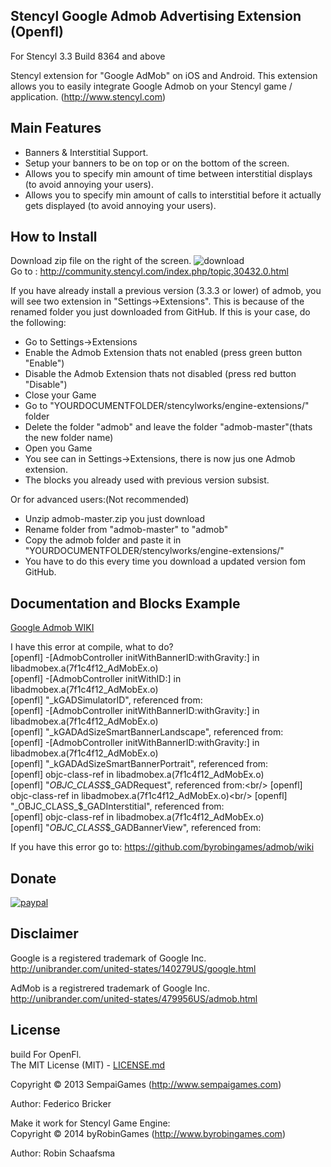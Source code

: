 ## Stencyl Google Admob Advertising Extension (Openfl)

For Stencyl 3.3 Build 8364 and above

Stencyl extension for "Google AdMob" on iOS and Android. This extension allows you to easily integrate Google Admob on your Stencyl game / application. (http://www.stencyl.com)

## Main Features

  * Banners & Interstitial Support.
  * Setup your banners to be on top or on the bottom of the screen.
  * Allows you to specify min amount of time between interstitial displays (to avoid annoying your users).
  * Allows you to specify min amount of calls to interstitial before it actually gets displayed (to avoid annoying your users).

## How to Install
Download zip file on the right of the screen. ![download](http://www.byrobingames.com/stencyl/heyzap/download.png)<br />
Go to : http://community.stencyl.com/index.php/topic,30432.0.html

If you have already install a previous version (3.3.3 or lower) of admob, you will see two extension in "Settings->Extensions". This is because of the renamed folder you just downloaded from GitHub.
If this is your case, do the following:
- Go to Settings->Extensions
- Enable the Admob Extension thats not enabled (press green button "Enable")
- Disable the Admob Extension thats not disabled (press red button "Disable")
- Close your Game
- Go to "YOURDOCUMENTFOLDER/stencylworks/engine-extensions/" folder
- Delete the folder "admob" and leave the folder "admob-master"(thats the new folder name)
- Open you Game
- You see can in Settings->Extensions, there is now jus one Admob extension.
- The blocks you already used with previous version subsist.

Or for advanced users:(Not recommended)
- Unzip admob-master.zip you just download
- Rename folder from "admob-master" to "admob"
- Copy the admob folder and paste it in "YOURDOCUMENTFOLDER/stencylworks/engine-extensions/"
- You have to do this every time you download a updated version fom GitHub.

## Documentation and Blocks Example
[Google Admob WIKI](https://github.com/byrobingames/admob/wiki)

I have this error at compile, what to do?<br/>
[openfl] -[AdmobController initWithBannerID:withGravity:] in libadmobex.a(7f1c4f12_AdMobEx.o)<br/>
[openfl] -[AdmobController initWithID:] in libadmobex.a(7f1c4f12_AdMobEx.o)<br/>
[openfl] "_kGADSimulatorID", referenced from:<br/>
[openfl] -[AdmobController initWithBannerID:withGravity:] in libadmobex.a(7f1c4f12_AdMobEx.o)<br/>
[openfl] "_kGADAdSizeSmartBannerLandscape", referenced from:<br/>
[openfl] -[AdmobController initWithBannerID:withGravity:] in libadmobex.a(7f1c4f12_AdMobEx.o)<br/>
[openfl] "_kGADAdSizeSmartBannerPortrait", referenced from:<br/>
[openfl] objc-class-ref in libadmobex.a(7f1c4f12_AdMobEx.o)<br/>
[openfl] "_OBJC_CLASS_$_GADRequest", referenced from:<br/>
[openfl] objc-class-ref in libadmobex.a(7f1c4f12_AdMobEx.o)<br/>
[openfl] "_OBJC_CLASS_$_GADInterstitial", referenced from:<br/>
[openfl] objc-class-ref in libadmobex.a(7f1c4f12_AdMobEx.o)<br/>
[openfl] "_OBJC_CLASS_$_GADBannerView", referenced from:<br/>

If you have this error go to: https://github.com/byrobingames/admob/wiki

## Donate

[![paypal](https://www.paypalobjects.com/en_US/i/btn/btn_donateCC_LG.gif)](https://www.paypal.com/cgi-bin/webscr?cmd=_s-xclick&hosted_button_id=HKLGFCAGKBMFL)<br />

## Disclaimer

Google is a registered trademark of Google Inc. http://unibrander.com/united-states/140279US/google.html

AdMob is a registrered trademark of Google Inc. http://unibrander.com/united-states/479956US/admob.html

## License
build For OpenFl.<br/>
The MIT License (MIT) - [LICENSE.md](LICENSE.md)

Copyright &copy; 2013 SempaiGames (http://www.sempaigames.com)

Author: Federico Bricker

Make it work for Stencyl Game Engine:<br/>
Copyright © 2014 byRobinGames (http://www.byrobingames.com)

Author: Robin Schaafsma
